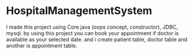 # HospitalManagementSystem
I made this project using Core java (oops concept, constructor), JDBC, mysql. by using this project you can book your appointment if doctor is available as your selected date. and i create patient table, doctor table and another is appointment table.
